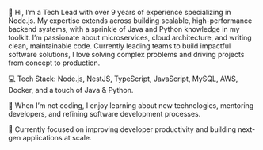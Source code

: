 👋 Hi, I’m a Tech Lead with over 9 years of experience specializing in Node.js. My expertise extends across building scalable, high-performance backend systems, with a sprinkle of Java and Python knowledge in my toolkit. I’m passionate about microservices, cloud architecture, and writing clean, maintainable code. Currently leading teams to build impactful software solutions, I love solving complex problems and driving projects from concept to production.

💻 Tech Stack: Node.js, NestJS, TypeScript, JavaScript, MySQL, AWS, Docker, and a touch of Java & Python.

🚀 When I’m not coding, I enjoy learning about new technologies, mentoring developers, and refining software development processes.

🌱 Currently focused on improving developer productivity and building next-gen applications at scale.
